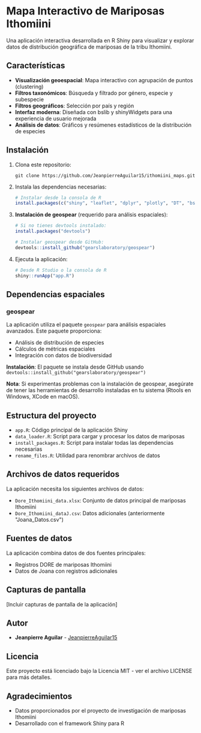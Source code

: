 # Mapa Interactivo de Mariposas Ithomiini

Una aplicación interactiva desarrollada en R Shiny para visualizar y explorar datos de distribución geográfica de mariposas de la tribu Ithomiini.

## Características

- **Visualización geoespacial**: Mapa interactivo con agrupación de puntos (clustering)
- **Filtros taxonómicos**: Búsqueda y filtrado por género, especie y subespecie
- **Filtros geográficos**: Selección por país y región
- **Interfaz moderna**: Diseñada con bslib y shinyWidgets para una experiencia de usuario mejorada
- **Análisis de datos**: Gráficos y resúmenes estadísticos de la distribución de especies

## Instalación

1. Clona este repositorio:
   ```
   git clone https://github.com/JeanpierreAguilar15/ithomiini_maps.git
   ```

2. Instala las dependencias necesarias:
   ```R
   # Instalar desde la consola de R
   install.packages(c("shiny", "leaflet", "dplyr", "plotly", "DT", "bslib", "shinyWidgets", "htmltools", "readxl", "janitor"))
   ```

3. **Instalación de geospear** (requerido para análisis espaciales):
   ```R
   # Si no tienes devtools instalado:
   install.packages("devtools")
   
   # Instalar geospear desde GitHub:
   devtools::install_github("gearslaboratory/geospear")
   ```

4. Ejecuta la aplicación:
   ```R
   # Desde R Studio o la consola de R
   shiny::runApp("app.R")
   ```

## Dependencias espaciales

### geospear
La aplicación utiliza el paquete `geospear` para análisis espaciales avanzados. Este paquete proporciona:
- Análisis de distribución de especies
- Cálculos de métricas espaciales
- Integración con datos de biodiversidad

**Instalación**: El paquete se instala desde GitHub usando `devtools::install_github("gearslaboratory/geospear")`

**Nota**: Si experimentas problemas con la instalación de geospear, asegúrate de tener las herramientas de desarrollo instaladas en tu sistema (Rtools en Windows, XCode en macOS).

## Estructura del proyecto

- `app.R`: Código principal de la aplicación Shiny
- `data_loader.R`: Script para cargar y procesar los datos de mariposas
- `install_packages.R`: Script para instalar todas las dependencias necesarias
- `rename_files.R`: Utilidad para renombrar archivos de datos

## Archivos de datos requeridos

La aplicación necesita los siguientes archivos de datos:
- `Dore_Ithomiini_data.xlsx`: Conjunto de datos principal de mariposas Ithomiini
- `Dore_Ithomiini_dataJ.csv`: Datos adicionales (anteriormente "Joana_Datos.csv")

## Fuentes de datos

La aplicación combina datos de dos fuentes principales:
- Registros DORE de mariposas Ithomiini
- Datos de Joana con registros adicionales

## Capturas de pantalla

[Incluir capturas de pantalla de la aplicación]

## Autor

- **Jeanpierre Aguilar** - [JeanpierreAguilar15](https://github.com/JeanpierreAguilar15)

## Licencia

Este proyecto está licenciado bajo la Licencia MIT - ver el archivo LICENSE para más detalles.

## Agradecimientos

- Datos proporcionados por el proyecto de investigación de mariposas Ithomiini
- Desarrollado con el framework Shiny para R 